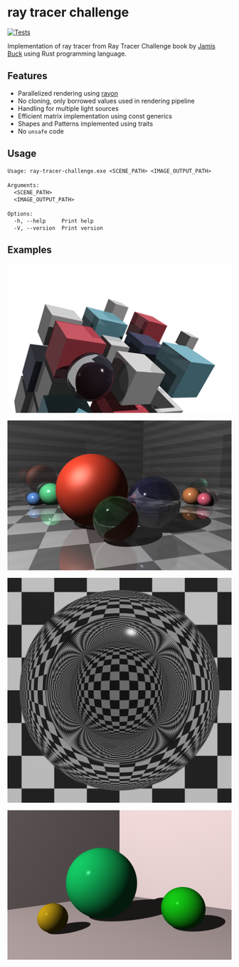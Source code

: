# ray tracer challenge

[![Tests](https://github.com/przemo199/ray-tracer-challenge-rs/actions/workflows/tests.yaml/badge.svg)](https://github.com/przemo199/ray-tracer-challenge-rs/actions/workflows/tests.yaml)

Implementation of ray tracer from Ray Tracer Challenge book by [Jamis Buck](mailto:jamis@jamisbuck.org) using Rust programming language.

## Features

- Parallelized rendering using [rayon](https://github.com/rayon-rs/rayon)
- No cloning, only borrowed values used in rendering pipeline
- Handling for multiple light sources
- Efficient matrix implementation using const generics
- Shapes and Patterns implemented using traits
- No ```unsafe``` code

## Usage

```
Usage: ray-tracer-challenge.exe <SCENE_PATH> <IMAGE_OUTPUT_PATH>

Arguments:
  <SCENE_PATH>
  <IMAGE_OUTPUT_PATH>

Options:
  -h, --help     Print help
  -V, --version  Print version
```

## Examples

![](./rendered_images/cover.png)

![](./rendered_images/reflect_refract.png)

![](./rendered_images/refraction.png)

![](./rendered_images/three_sphere_scene.png)
